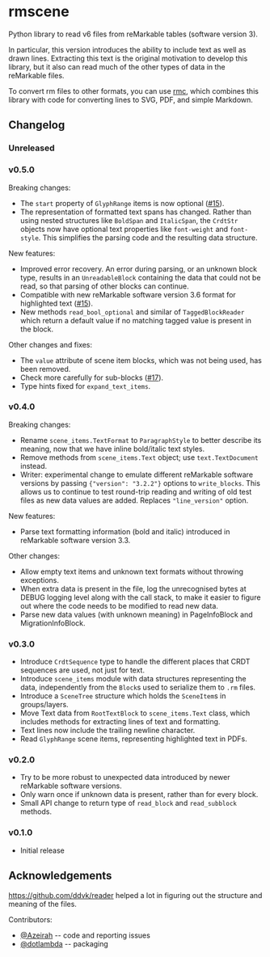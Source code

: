 # rmscene

Python library to read v6 files from reMarkable tables (software version 3).

In particular, this version introduces the ability to include text as well as drawn lines. Extracting this text is the original motivation to develop this library, but it also can read much of the other types of data in the reMarkable files.

To convert rm files to other formats, you can use [rmc](https://github.com/ricklupton/rmc), which combines this library with code for converting lines to SVG, PDF, and simple Markdown.

## Changelog

### Unreleased

### v0.5.0

Breaking changes:
- The `start` property of `GlyphRange` items is now optional
  ([#15](https://github.com/ricklupton/rmscene/pull/15/)).
- The representation of formatted text spans has changed. Rather than
  using nested structures like `BoldSpan` and `ItalicSpan`, the
  `CrdtStr` objects now have optional text properties like
  `font-weight` and `font-style`. This simplifies the parsing code and
  the resulting data structure.

New features:
- Improved error recovery. An error during parsing, or an unknown block type,
  results in an `UnreadableBlock` containing the data that could not be read, so
  that parsing of other blocks can continue.
- Compatible with new reMarkable software version 3.6 format for
  highlighted text
  ([#15](https://github.com/ricklupton/rmscene/pull/15/)).
- New methods `read_bool_optional` and similar of `TaggedBlockReader`
  which return a default value if no matching tagged value is present
  in the block.
  
Other changes and fixes:
- The `value` attribute of scene item blocks, which was not being used, has been
  removed.
- Check more carefully for sub-blocks
  ([#17](https://github.com/ricklupton/rmscene/issues/17#issuecomment-1701071477)).
- Type hints fixed for `expand_text_items`.

### v0.4.0

Breaking changes:

- Rename `scene_items.TextFormat` to `ParagraphStyle` to better describe its
  meaning, now that we have inline bold/italic text styles.
- Remove methods from `scene_items.Text` object; use `text.TextDocument`
  instead.
- Writer: experimental change to emulate different reMarkable software versions
  by passing `{"version": "3.2.2"}` options to `write_blocks`. This allows us to
  continue to test round-trip reading and writing of old test files as new data
  values are added. Replaces `"line_version"` option.
  
New features:
- Parse text formatting information (bold and italic) introduced in reMarkable
  software version 3.3.

Other changes:

- Allow empty text items and unknown text formats without throwing exceptions.
- When extra data is present in the file, log the unrecognised bytes at DEBUG
  logging level along with the call stack, to make it easier to figure out where
  the code needs to be modified to read new data.
- Parse new data values (with unknown meaning) in PageInfoBlock and
  MigrationInfoBlock.

### v0.3.0

- Introduce `CrdtSequence` type to handle the different places that CRDT
  sequences are used, not just for text.
- Introduce `scene_items` module with data structures representing the data,
  independently from the `Block`s used to serialize them to `.rm` files.
- Introduce a `SceneTree` structure which holds the `SceneItem`s in
  groups/layers.
- Move Text data from `RootTextBlock` to `scene_items.Text` class, which
  includes methods for extracting lines of text and formatting.
- Text lines now include the trailing newline character.
- Read `GlyphRange` scene items, representing highlighted text in PDFs.

### v0.2.0

- Try to be more robust to unexpected data introduced by newer reMarkable software versions.
- Only warn once if unknown data is present, rather than for every block.
- Small API change to return type of `read_block` and `read_subblock` methods.

### v0.1.0

- Initial release

## Acknowledgements

https://github.com/ddvk/reader helped a lot in figuring out the structure and meaning of the files.

Contributors:
- [@Azeirah](https://github.com/Azeirah) -- code and reporting issues
- [@dotlambda](https://github.com/dotlambda) -- packaging
